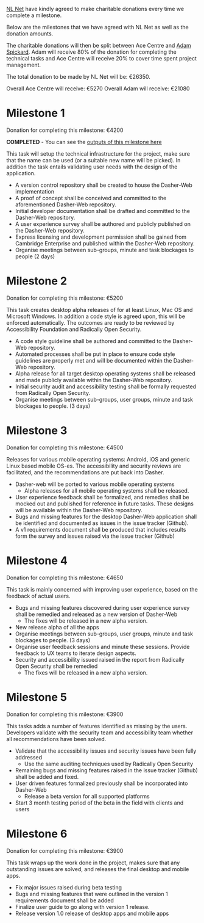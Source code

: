 [NL Net](https://nlnet.nl/) have kindly agreed to make charitable donations every time we complete a milestone.

Below are the milestones that we have agreed with NL Net as well as the donation amounts.

The charitable donations will then be split between Ace Centre and [Adam Spickard](https://github.com/aspickard). Adam will receive 80% of the donation for completing the technical tasks and Ace Centre will receive 20% to cover time spent project management.

The total donation to be made by NL Net will be: €26350.

Overall Ace Centre will receive: €5270
Overall Adam will receive: €21080

# Milestone 1

Donation for completing this milestone: €4200

**COMPLETED** - You can see the [outputs of this milestone here](./Milestone-1.md)

This task will setup the technical infrastructure for the project, make sure that the name can be used (or a suitable new name will be picked). In addition the task entails validating user needs with the design of the application.

- A version control repository shall be created to house the Dasher-Web implementation
- A proof of concept shall be conceived and committed to the aforementioned Dasher-Web repository.
- Initial developer documentation shall be drafted and committed to the Dasher-Web repository.
- A user experience survey shall be authored and publicly published on the Dasher-Web repository.
- Express licensing and development permission shall be gained from Cambridge Enterprise and published within the Dasher-Web repository.
- Organise meetings between sub-groups, minute and task blockages to people (2 days)

# Milestone 2

Donation for completing this milestone: €5200

This task creates desktop alpha releases of for at least Linux, Mac OS and Microsoft Windows. In addition a code style is agreed upon, this will be enforced automatically. The outcomes are ready to be reviewed by Accessibility Foundation and Radically Open Security.

- A code style guideline shall be authored and committed to the Dasher-Web repository.
- Automated processes shall be put in place to ensure code style guidelines are properly met and will be documented within the Dasher-Web repository.
- Alpha release for all target desktop operating systems shall be released and made publicly available within the Dasher-Web repository.
- Initial security audit and accessibility testing shall be formally requested from Radically Open Security.
- Organise meetings between sub-groups, user groups, minute and task blockages to people. (3 days)

# Milestone 3

Donation for completing this milestone: €4500

Releases for various mobile operating systems: Android, iOS and generic Linux based mobile OS-es. The accessibility and security reviews are facilitated, and the recommendations are put back into Dasher.

- Dasher-web will be ported to various mobile operating systems
  - Alpha releases for all mobile operating systems shall be released.
- User experience feedback shall be formalized, and remedies shall be mocked out and published for reference in future tasks. These designs will be available within the Dasher-Web repository.
- Bugs and missing features for the desktop Dasher-Web application shall be identified and documented as issues in the issue tracker (Github).
- A v1 requirements document shall be produced that includes results form the survey and issues raised via the issue tracker (Github)

# Milestone 4

Donation for completing this milestone: €4650

This task is mainly concerned with improving user experience, based on the feedback of actual users.

- Bugs and missing features discovered during user experience survey shall be remedied and released as a new version of Dasher-Web
  - The fixes will be released in a new alpha version.
- New release alpha of all the apps
- Organise meetings between sub-groups, user groups, minute and task blockages to people. (3 days)
- Organise user feedback sessions and minute these sessions. Provide feedback to UX teams to iterate design aspects.
- Security and accessibility issued raised in the report from Radically Open Security shall be remedied
  - The fixes will be released in a new alpha version.
# Milestone 5

Donation for completing this milestone: €3900

This tasks adds a number of features identified as missing by the users. Developers validate with the security team and accessibility team whether all recommendations have been solved.

- Validate that the accessibility issues and security issues have been fully addressed
  - Use the same auditing techniques used by Radically Open Security 
- Remaining bugs and missing features raised in the issue tracker (Github) shall be added and fixed.
- User driven features formalized previously shall be incorporated into Dasher-Web
  - Release a beta version for all supported platforms
- Start 3 month testing period of the beta in the field with clients and users

# Milestone 6

Donation for completing this milestone: €3900

This task wraps up the work done in the project, makes sure that any outstanding issues are solved, and releases the final desktop and mobile apps.

- Fix major issues raised during beta testing
- Bugs and missing features that were outlined in the version 1 requirements document shall be added
- Finalize user guide to go along with version 1 release.
- Release version 1.0 release of desktop apps and mobile apps
